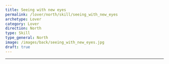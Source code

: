 ```yaml
---
title: Seeing with new eyes
permalink: /lover/north/skill/seeing_with_new_eyes
archetype: Lover
category: Lover
direction: North
type: Skill
type_general: North
image: /images/back/seeing_with_new_eyes.jpg
draft: true
---
```


---
